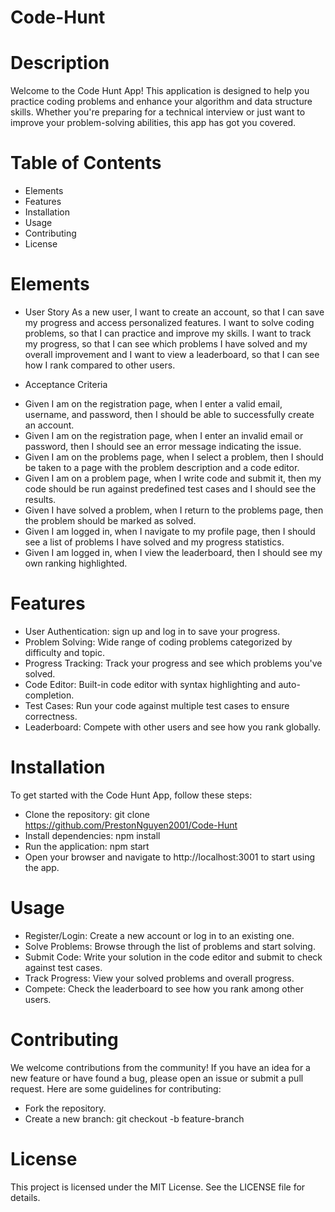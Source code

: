 # Code-Hunt

# Description

Welcome to the Code Hunt App! This application is designed to help you practice coding problems and enhance your algorithm and data structure skills. Whether you're preparing for a technical interview or just want to improve your problem-solving abilities, this app has got you covered.

# Table of Contents

* Elements
* Features
* Installation
* Usage
* Contributing
* License

# Elements 

* User Story 
As a new user, I want to create an account, so that I can save my progress and access personalized features. I want to solve coding problems, so that I can practice and improve my skills.
I want to track my progress, so that I can see which problems I have solved and my overall improvement and I want to view a leaderboard, so that I can see how I rank compared to other users.

* Acceptance Criteria
- Given I am on the registration page, when I enter a valid email, username, and password, then I should be able to successfully create an account.
- Given I am on the registration page, when I enter an invalid email or password, then I should see an error message indicating the issue.
- Given I am on the problems page, when I select a problem, then I should be taken to a page with the problem description and a code editor.
- Given I am on a problem page, when I write code and submit it, then my code should be run against predefined test cases and I should see the results.
- Given I have solved a problem, when I return to the problems page, then the problem should be marked as solved.
- Given I am logged in, when I navigate to my profile page, then I should see a list of problems I have solved and my progress statistics.
- Given I am logged in, when I view the leaderboard, then I should see my own ranking highlighted.


# Features

* User Authentication: sign up and log in to save your progress.
* Problem Solving: Wide range of coding problems categorized by difficulty and topic.
* Progress Tracking: Track your progress and see which problems you've solved.
* Code Editor: Built-in code editor with syntax highlighting and auto-completion.
* Test Cases: Run your code against multiple test cases to ensure correctness.
* Leaderboard: Compete with other users and see how you rank globally.

# Installation

To get started with the Code Hunt App, follow these steps:

* Clone the repository: git clone https://github.com/PrestonNguyen2001/Code-Hunt
* Install dependencies: npm install 
* Run the application: npm start
* Open your browser and navigate to http://localhost:3001 to start using the app.

# Usage

* Register/Login: Create a new account or log in to an existing one.
* Solve Problems: Browse through the list of problems and start solving.
* Submit Code: Write your solution in the code editor and submit to check against test cases.
* Track Progress: View your solved problems and overall progress.
* Compete: Check the leaderboard to see how you rank among other users.

# Contributing

We welcome contributions from the community! If you have an idea for a new feature or have found a bug, please open an issue or submit a pull request. Here are some guidelines for contributing:

* Fork the repository.
* Create a new branch: git checkout -b feature-branch

# License

This project is licensed under the MIT License. See the LICENSE file for details.
